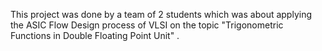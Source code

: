 This project was done by a team of 2 students which was about applying the ASIC Flow Design process of VLSI on the topic "Trigonometric Functions in Double Floating Point Unit" .
